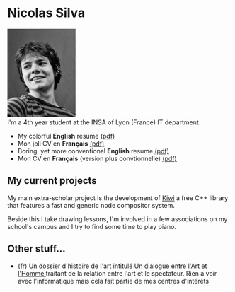 <h1> Nicolas Silva </h1>
<img src='http://github.com/nical/resume/raw/master/images/portrait.jpg' border='0' />
<br/>
I'm a 4th year student at the INSA of Lyon (France) IT department.

* My colorful **English** resume  [(pdf)](http://github.com/nical/resume/raw/master/eng/svg/pdf/NicolasSilva.pdf)
* Mon joli CV en **Français**  [(pdf)](http://github.com/nical/resume/raw/master/fr/svg/pdf/NicolasSilva.pdf)
* Boring, yet more conventional **English** resume [(pdf)](http://github.com/nical/resume/raw/master/eng/latex/pdf/NicolasSilva.pdf)
* Mon CV en **Français** (version plus convtionnelle) [(pdf)](http://github.com/nical/resume/raw/master/fr/latex/pdf/NicolasSilva.pdf)

<h2> My current projects </h2>

My main extra-scholar project is the development of [Kiwi](http://github.com/nical/kiwi/) a free C++ library that features a fast and generic node compositor system.

Beside this I take drawing lessons, I'm involved in a few associations on my school's campus and I try to find some time to play piano.

<h2> Other stuff... </h2>

<ul>
 <li> (fr) Un dossier d'histoire de l'art intitulé <a href='http://github.com/nical/resume/raw/master/misc/dialogueArtEtHomme.pdf'> Un dialogue entre l'Art et l'Homme </a> traitant de la relation entre l'art et le spectateur. Rien à voir avec l'informatique mais cela fait partie de mes centres d'intérêts </li>
</ul>
